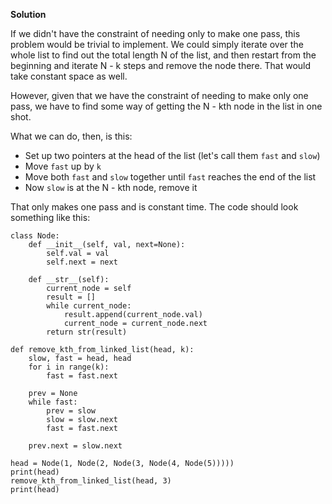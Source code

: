 **Solution**


If we didn't have the constraint of needing only to make one pass, this problem would be trivial to implement. We could simply iterate over the whole list to find out the total length N of the list, and then restart from the beginning and iterate N - k steps and remove the node there. That would take constant space as well.

However, given that we have the constraint of needing to make only one pass, we have to find some way of getting the N - kth node in the list in one shot.

What we can do, then, is this:

*   Set up two pointers at the head of the list (let's call them `fast` and `slow`)
*   Move `fast` up by `k`
*   Move both `fast` and `slow` together until `fast` reaches the end of the list
*   Now `slow` is at the N - kth node, remove it

That only makes one pass and is constant time. The code should look something like this:

    class Node:
        def __init__(self, val, next=None):
            self.val = val
            self.next = next
    
        def __str__(self):
            current_node = self
            result = []
            while current_node:
                result.append(current_node.val)
                current_node = current_node.next
            return str(result)
    
    def remove_kth_from_linked_list(head, k):
        slow, fast = head, head
        for i in range(k):
            fast = fast.next
    
        prev = None
        while fast:
            prev = slow
            slow = slow.next
            fast = fast.next
    
        prev.next = slow.next
    
    head = Node(1, Node(2, Node(3, Node(4, Node(5)))))
    print(head)
    remove_kth_from_linked_list(head, 3)
    print(head)
    